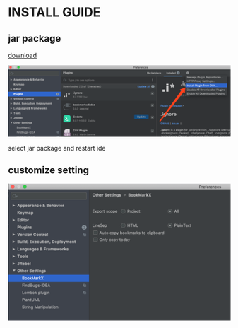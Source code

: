 # INSTALL GUIDE

## jar package

[download](../lib/bookmarkx4idea_0.6.0.jar)

![](./install_jar.png)

select jar package and restart ide

## customize setting

![](./custom_setting.png)
